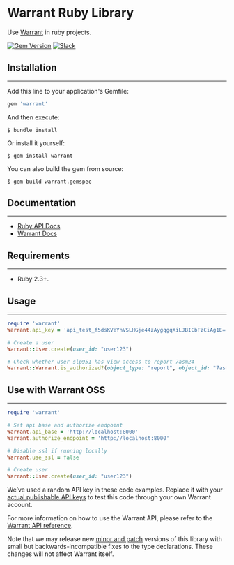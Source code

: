 # Warrant Ruby Library

Use [Warrant](https://warrant.dev/) in ruby projects.

[![Gem Version](https://badge.fury.io/rb/warrant.svg)](https://badge.fury.io/rb/warrant)
[![Slack](https://img.shields.io/badge/slack-join-brightgreen)](https://join.slack.com/t/warrantcommunity/shared_invite/zt-12g84updv-5l1pktJf2bI5WIKN4_~f4w)

## Installation
---

Add this line to your application's Gemfile:

```ruby
gem 'warrant'
```

And then execute:

    $ bundle install

Or install it yourself:

    $ gem install warrant

You can also build the gem from source:

    $ gem build warrant.gemspec

## Documentation
---

- [Ruby API Docs](https://rubydoc.info/gems/warrant)
- [Warrant Docs](https://docs.warrant.dev/)

## Requirements
---

- Ruby 2.3+.

## Usage
---

```ruby
require 'warrant'
Warrant.api_key = 'api_test_f5dsKVeYnVSLHGje44zAygqgqXiLJBICbFzCiAg1E='

# Create a user
Warrant::User.create(user_id: "user123")

# Check whether user slp951 has view access to report 7asm24
Warrant::Warrant.is_authorized?(object_type: "report", object_id: "7asm24", relation: "viewer", subject: { object_id: "user", object_id: "slp951" })
```

## Use with Warrant OSS
---
```ruby
require 'warrant'

# Set api base and authorize endpoint
Warrant.api_base = 'http://localhost:8000'
Warrant.authorize_endpoint = 'http://localhost:8000'

# Disable ssl if running locally
Warrant.use_ssl = false

# Create user
Warrant::User.create(user_id: "user123")
```


We’ve used a random API key in these code examples. Replace it with your [actual publishable API keys](https://app.warrant.dev) to
test this code through your own Warrant account.

For more information on how to use the Warrant API, please refer to the [Warrant API reference](https://docs.warrant.dev).

Note that we may release new [minor and patch](https://semver.org/) versions of this library with small but backwards-incompatible fixes to the type declarations. These changes will not affect Warrant itself.
